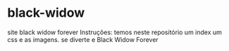 # black-widow
site black widow forever
Instruções: 
temos neste repositório um index um css e as imagens.
se diverte e Black Widow Forever
